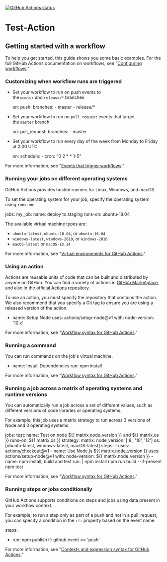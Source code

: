 [![GitHub Actions status](https://github.com/dbswo8910/Test-Action/workflows/CI/badge.svg)](https://github.com/dbswo8910/Test-Action/actions?workflow=CI)


# Test-Action
## **Getting started with a workflow**

To help you get started, this guide shows you some basic examples. For the full GitHub Actions documentation on workflows, see "[Configuring workflows](https://help.github.com/articles/configuring-workflows)."

### **Customizing when workflow runs are triggered**

- Set your workflow to run on push events to the `master` and `release/*` branches

    on: push: branches: - master - release/*

- Set your workflow to run on `pull_request` events that target the `master` branch

    on: pull_request: branches: - master

- Set your workflow to run every day of the week from Monday to Friday at 2:00 UTC

    on: schedule: - cron: "0 2 * * 1-5"

For more information, see "[Events that trigger workflows](https://help.github.com/articles/events-that-trigger-workflows)."

### **Running your jobs on different operating systems**

GitHub Actions provides hosted runners for Linux, Windows, and macOS.

To set the operating system for your job, specify the operating system using `runs-on`:

jobs: my_job: name: deploy to staging runs-on: ubuntu-18.04

The available virtual machine types are:

- `ubuntu-latest`, `ubuntu-18.04`, or `ubuntu-16.04`
- `windows-latest`, `windows-2019`, or `windows-2016`
- `macOS-latest` or `macOS-10.14`

For more information, see "[Virtual environments for GitHub Actions](https://help.github.com/articles/virtual-environments-for-github-actions)."

### **Using an action**

Actions are reusable units of code that can be built and distributed by anyone on GitHub. You can find a variety of actions in [GitHub Marketplace](https://github.com/marketplace?type=actions), and also in the official [Actions repository](https://github.com/actions/).

To use an action, you must specify the repository that contains the action. We also recommend that you specify a Git tag to ensure you are using a released version of the action.

- name: Setup Node uses: actions/setup-node@v1 with: node-version: '10.x'

For more information, see "[Workflow syntax for GitHub Actions](https://help.github.com/articles/workflow-syntax-for-github-actions#jobsjob_idstepsuses)."

### **Running a command**

You can run commands on the job's virtual machine.

- name: Install Dependencies run: npm install

For more information, see "[Workflow syntax for GitHub Actions](https://help.github.com/articles/workflow-syntax-for-github-actions#jobsjob_idstepsrun)."

### **Running a job across a matrix of operating systems and runtime versions**

You can automatically run a job across a set of different values, such as different versions of code libraries or operating systems.

For example, this job uses a matrix strategy to run across 3 versions of Node and 3 operating systems:

jobs: test: name: Test on node ${{ matrix.node_version }} and ${{ matrix.os }} runs-on: ${{ matrix.os }} strategy: matrix: node_version: ['8', '10', '12'] os: [ubuntu-latest, windows-latest, macOS-latest] steps: - uses: actions/checkout@v1 - name: Use Node.js ${{ matrix.node_version }} uses: actions/setup-node@v1 with: node-version: ${{ matrix.node_version }} - name: npm install, build and test run: | npm install npm run build --if-present npm test

For more information, see "[Workflow syntax for GitHub Actions](https://help.github.com/articles/workflow-syntax-for-github-actions#jobsjob_idstrategy)."

### **Running steps or jobs conditionally**

GitHub Actions supports conditions on steps and jobs using data present in your workflow context.

For example, to run a step only as part of a push and not in a pull_request, you can specify a condition in the `if:` property based on the event name:

steps:
- run: npm publish if: github.event == 'push'

For more information, see "[Contexts and expression syntax for GitHub Actions](https://help.github.com/articles/contexts-and-expression-syntax-for-github-actions)."
